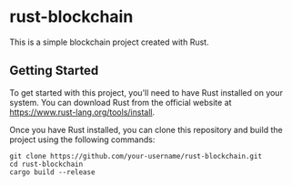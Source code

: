 # rust-blockchain
This is a simple blockchain project created with Rust.

## Getting Started
To get started with this project, you'll need to have Rust installed on your system. You can download Rust from the official website at https://www.rust-lang.org/tools/install.

Once you have Rust installed, you can clone this repository and build the project using the following commands:
```
git clone https://github.com/your-username/rust-blockchain.git
cd rust-blockchain
cargo build --release
```
